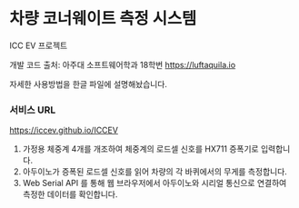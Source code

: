 # 차량 코너웨이트 측정 시스템

ICC EV 프로젝트

개발 코드 출처: 아주대 소프트웨어학과 18학번 https://luftaquila.io

자세한 사용방법을 한글 파일에 설명해놨습니다.

### 서비스 URL
https://iccev.github.io/ICCEV

1. 가정용 체중계 4개를 개조하여 체중계의 로드셀 신호를 HX711 증폭기로 입력합니다.
2. 아두이노가 증폭된 로드셀 신호를 읽어 차량의 각 바퀴에서의 무게를 측정합니다.
3. Web Serial API 를 통해 웹 브라우저에서 아두이노와 시리얼 통신으로 연결하여 측정한 데이터를 확인합니다.
